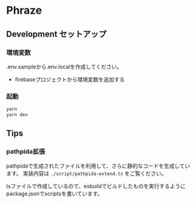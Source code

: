 # Phraze

## Development セットアップ

### 環境変数

.env.sampleから.env.localを作成してください。

- firebaseプロジェクトから環境変数を追加する

### 起動

```bash
yarn
yarn dev
```

## Tips

### pathpida拡張

pathpidaで生成されたファイルを利用して、さらに静的なコードを生成しています。
実装内容は `./script/pathpida-extend.ts` をご覧ください。

tsファイルで作成しているので、esbuildでビルドしたものを実行するようにpackage.jsonでscriptsを書いています。
